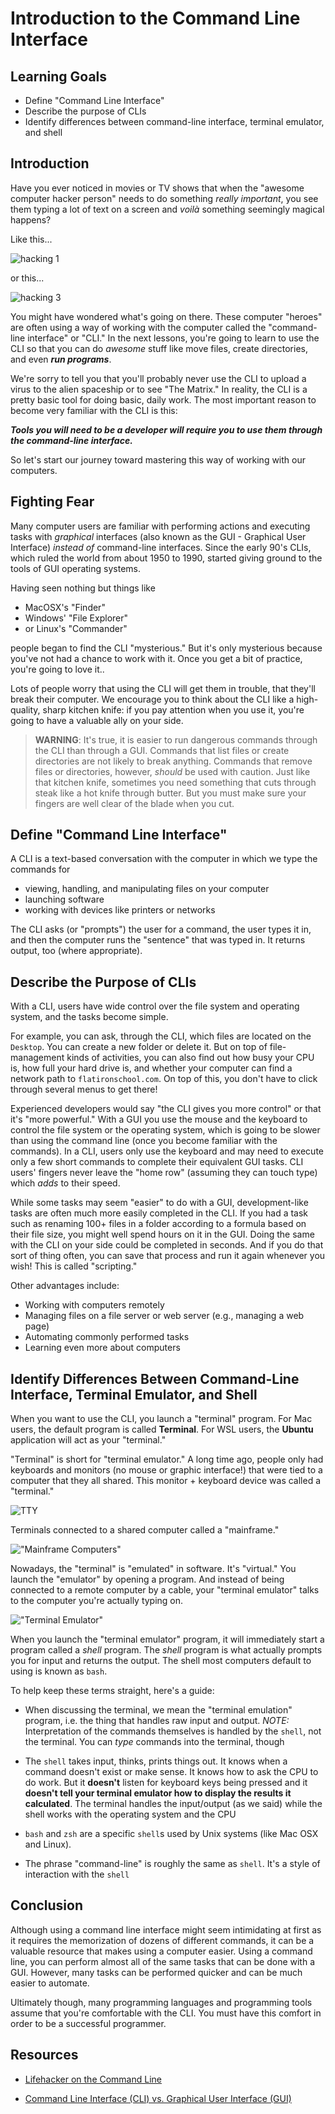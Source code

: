 # Introduction to the Command Line Interface

## Learning Goals

* Define "Command Line Interface"
* Describe the purpose of CLIs
* Identify differences between command-line interface, terminal emulator, and
  shell

## Introduction

Have you ever noticed in movies or TV shows that when the "awesome computer
hacker person" needs to do something _really important_, you see them typing a
lot of text on a screen and _voil&agrave;_ something seemingly magical happens?

Like this...

![hacking 1](https://curriculum-content.s3.amazonaws.com/prework/hack.gif)

or this...

![hacking 3](https://curriculum-content.s3.amazonaws.com/prework/hacking.gif)

You might have wondered what's going on there. These computer "heroes" are often
using a way of working with the computer called the "command-line interface" or
"CLI." In the next lessons, you're going to learn to use the CLI so that you can
do _awesome_ stuff like move files, create directories, and even ***run
programs***.

We're sorry to tell you that you'll probably never use the CLI to upload a virus
to the alien spaceship or to see "The Matrix." In reality, the CLI is a pretty
basic tool for doing basic, daily work. The most important reason
to become very familiar with the CLI is this:

 ***Tools you will need to be a developer will require you to use them through
 the command-line interface.***

So let's start our journey toward mastering this way of working with our computers.

## Fighting Fear

Many computer users are familiar with performing actions and executing tasks
with _graphical_ interfaces (also known as the GUI - Graphical User Interface)
_instead of_ command-line interfaces. Since the early 90's CLIs, which ruled
the world from about 1950 to 1990, started giving ground to the tools
of GUI operating systems.

Having seen nothing but things like

* MacOSX's "Finder"
* Windows' "File Explorer"
* or Linux's "Commander"

people began to find the CLI "mysterious." But it's only mysterious because
you've not had a chance to work with it. Once you get a bit of practice, you're
going to love it..

Lots of people worry that using the CLI will get them in trouble, that they'll
break their computer. We encourage you to think about the CLI like a high-quality,
sharp kitchen knife: if you pay attention when you use it, you're going to have
a valuable ally on your side.

> **WARNING**: It's true, it is easier to run dangerous commands through the CLI
> than through a GUI. Commands that list files or create directories are not
> likely to break anything. Commands that remove files or directories, however,
> _should_ be used with caution. Just like that kitchen knife, sometimes you
> need something that cuts through steak like a hot knife through butter. But
> you must make sure your fingers are well clear of the blade when you cut.

## Define "Command Line Interface"

A CLI is a text-based conversation with the computer in which we type the
commands for

* viewing, handling, and manipulating files on your computer
* launching software
* working with devices like printers or networks

The CLI asks (or "prompts") the user for a command, the user types it in, and
then the computer runs the "sentence" that was typed in. It returns output, too
(where appropriate).

## Describe the Purpose of CLIs

With a CLI, users have wide control over the file system and operating system,
and the tasks become simple.

For example, you can ask, through the CLI, which files are located on the
`Desktop`. You can create a new folder or delete it. But on top of
file-management kinds of activities, you can also find out how busy your CPU is,
how full your hard drive is, and whether your computer can find a network path
to `flatironschool.com`. On top of this, you don't have to click through several
menus to get there!

Experienced developers would say "the CLI gives you more control" or that it's
"more powerful." With a GUI you use the mouse and the keyboard to control the
file system or the operating system, which is going to be slower than using the
command line (once you become familiar with the commands). In a CLI, users only
use the keyboard and may need to execute only a few short commands to complete
their equivalent GUI tasks. CLI users' fingers never leave the "home row"
(assuming they can touch type) which _adds_ to their speed.

While some tasks may seem "easier" to do with a GUI, development-like tasks are
often much more easily completed in the CLI. If you had a task such as renaming
100+ files in a folder according to a formula based on their file size, you
might well spend hours on it in the GUI. Doing the same with the CLI on your
side could be completed in seconds. And if you do that sort of thing often, you
can save that process and run it again whenever you wish! This is called
"scripting."

Other advantages include:

* Working with computers remotely
* Managing files on a file server or web server (e.g., managing a web page)
* Automating commonly performed tasks
* Learning even more about computers

## Identify Differences Between Command-Line Interface, Terminal Emulator, and Shell

When you want to use the CLI, you launch a "terminal" program. For Mac users,
the default program is called **Terminal**. For WSL users, the **Ubuntu**
application will act as your "terminal."

"Terminal" is short for "terminal emulator." A long time ago, people only had
keyboards and monitors (no mouse or graphic interface!) that were tied to a
computer that they all shared. This monitor + keyboard device was called a
"terminal."

![TTY](https://curriculum-content.s3.amazonaws.com/prework/tty3.jpg)

Terminals connected to a shared computer called a "mainframe."

!["Mainframe Computers"](https://curriculum-content.s3.amazonaws.com/cli-essentials/bash-intro/Image_56_MainFrameDiagram.png)

Nowadays, the "terminal" is "emulated" in software. It's "virtual." You launch
the "emulator" by opening a program. And instead of being connected to a remote
computer by a cable, your "terminal emulator" talks to the computer you're
actually typing on.

!["Terminal Emulator"](https://curriculum-content.s3.amazonaws.com/cli-essentials/bash-intro/Image_57_TerminalEmulator.png)

When you launch the "terminal emulator" program, it will immediately start a
program called a _shell_ program. The _shell_ program is what actually prompts
you for input and returns the output. The shell most computers default to using
is known as `bash`.

To help keep these terms straight, here's a guide:

* When discussing the terminal, we mean the "terminal emulation" program, i.e.
  the thing that handles raw input and output. *NOTE:* Interpretation of the
  commands themselves is handled by the `shell`, not the terminal. You can _type_
  commands into the terminal, though

* The `shell` takes input, thinks, prints things out. It knows when a command
  doesn't exist or make sense. It knows how to ask the CPU to do work. But it
  **doesn't** listen for keyboard keys being pressed and it **doesn't tell your
  terminal emulator how to display the results it calculated**. The terminal
  handles the input/output (as we said) while the shell works with the
  operating system and the CPU

* `bash` and `zsh` are a specific `shell`s used by Unix systems (like Mac OSX
  and Linux).
  
* The phrase "command-line" is roughly the same as `shell`. It's a style of
  interaction with the `shell`

## Conclusion

Although using a command line interface might seem intimidating at first as it
requires the memorization of dozens of different commands, it can be a valuable
resource that makes using a computer easier. Using a command line, you can
perform almost all of the same tasks that can be done with a GUI. However, many
tasks can be performed quicker and can be much easier to automate.

Ultimately though, many programming languages and programming tools assume that
you're comfortable with the CLI. You must have this comfort in order to be a
successful programmer.

## Resources

* [Lifehacker on the Command Line](http://lifehacker.com/5633909/who-needs-a-mouse-learn-to-use-the-command-line-for-almost-anything)

* [Command Line Interface (CLI) vs. Graphical User Interface (GUI)](https://www.cybrary.it/0p3n/command-line-interface-cli-vs-graphical-user-interface-gui/)
